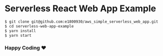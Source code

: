 # Serverless React Web App Example


```bash
$ git clone git@github.com:e1800930/aws_simple_serverless_web_app.git
$ cd serverless-web-app-example
$ yarn install
$ yarn start
```
### Happy Coding :heart: 